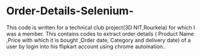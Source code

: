 # Order-Details-Selenium-
This code is written for a technical club project(3D NIT,Rourkela) for which  I was a member. This contains codes to extract order details ( Product Name ,Price with which it is bought ,Order date, Category and delivery date) of a user by login into his flipkart account using chrome automation..

